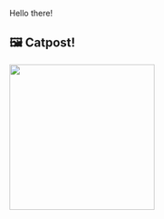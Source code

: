 Hello there!



## 🖼️ Catpost!

<sub>
    <img src="https://cdn2.thecatapi.com/images/OZqPyouHL.jpg" height="256">
</sub>

